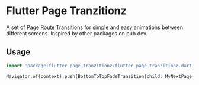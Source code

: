 # Flutter Page Tranzitionz

A set of [Page Route Transitions](https://docs.flutter.dev/cookbook/animation/page-route-animation) for simple and easy animations between different screens. Inspired by other packages on pub.dev.

## Usage

```dart
import 'package:flutter_page_tranzitionz/flutter_page_tranzitionz.dart';

Navigator.of(context).push(BottomToTopFadeTranzition(child: MyNextPage()));
```
